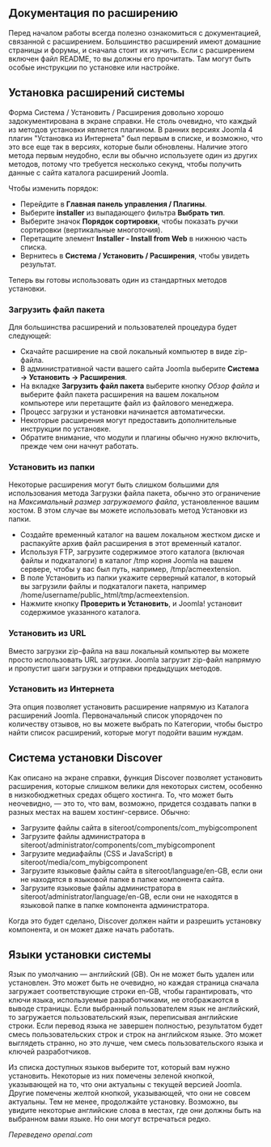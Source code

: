 <!-- Filename: Installing_an_extension / Display title: Установка расширения -->

## Документация по расширению

Перед началом работы всегда полезно ознакомиться с документацией, связанной с расширением. Большинство расширений имеют домашние страницы и форумы, и сначала стоит их изучить. Если с расширением включен файл README, то вы должны его прочитать. Там могут быть особые инструкции по установке или настройке.

## Установка расширений системы

Форма Система / Установить / Расширения довольно хорошо задокументирована в экране справки. Не столь очевидно, что каждый из методов установки является плагином. В ранних версиях Joomla 4 плагин "Установка из Интернета" был первым в списке, и возможно, что это все еще так в версиях, которые были обновлены. Наличие этого метода первым неудобно, если вы обычно используете один из других методов, потому что требуется несколько секунд, чтобы получить данные с сайта каталога расширений Joomla.

Чтобы изменить порядок:

- Перейдите в **Главная панель управления / Плагины**.
- Выберите **installer** из выпадающего фильтра **Выбрать тип**.
- Выберите значок **Порядок сортировки**, чтобы показать ручки сортировки (вертикальные многоточия).
- Перетащите элемент **Installer - Install from Web** в нижнюю часть списка.
- Вернитесь в **Система / Установить / Расширения**, чтобы увидеть результат.

Теперь вы готовы использовать один из стандартных методов установки.

### Загрузить файл пакета

Для большинства расширений и пользователей процедура будет следующей:

- Скачайте расширение на свой локальный компьютер в виде zip-файла.
- В административной части вашего сайта Joomla выберите
  **Система → Установить → Расширения**.
- На вкладке **Загрузить файл пакета** выберите кнопку *Обзор файла* и выберите файл пакета
  расширения на вашем локальном компьютере или перетащите файл из файлового менеджера.
- Процесс загрузки и установки начинается автоматически.
- Некоторые расширения могут предоставить дополнительные инструкции по установке.
- Обратите внимание, что модули и плагины обычно нужно включить, прежде чем они начнут работать.

### Установить из папки

Некоторые расширения могут быть слишком большими для использования метода Загрузки файла пакета, обычно это ограничение на *Максимальный размер загружаемого файла*, установленное вашим хостом. В этом случае вы можете использовать метод Установки из папки.

- Создайте временный каталог на вашем локальном жестком диске и распакуйте
  архив файл расширения в этот временный каталог.
- Используя FTP, загрузите содержимое этого каталога (включая файлы и подкаталоги) в каталог /tmp корня Joomla на вашем сервере, чтобы у вас был путь, например, /tmp/acmeextension.
- В поле Установить из папки укажите серверный каталог, в который вы загрузили файлы и подкаталоги пакета, например /home/username/public_html/tmp/acmeextension.
- Нажмите кнопку **Проверить и Установить**, и Joomla! установит содержимое указанного каталога.

### Установить из URL

Вместо загрузки zip-файла на ваш локальный компьютер вы можете просто использовать URL загрузки. Joomla загрузит zip-файл напрямую и пропустит шаги загрузки и отправки предыдущих методов.

### Установить из Интернета

Эта опция позволяет установить расширение напрямую из Каталога расширений Joomla. Первоначальный список упорядочен по количеству отзывов, но вы можете выбрать по Категории, чтобы быстро найти список расширений, которые могут подойти вашим нуждам.

## Система установки Discover

Как описано на экране справки, функция Discover позволяет установить расширения, которые слишком велики для некоторых систем, особенно в низкобюджетных средах общего хостинга. То, что может быть неочевидно, — это то, что вам, возможно, придется создавать папки в разных местах на вашем хостинг-сервисе. Обычно:

- Загрузите файлы сайта в siteroot/components/com_mybigcomponent
- Загрузите файлы администратора в siteroot/administrator/components/com_mybigcomponent
- Загрузите медиафайлы (CSS и JavaScript) в siteroot/media/com_mybigcomponent
- Загрузите языковые файлы сайта в siteroot/language/en-GB, если они не находятся в языковой папке в папке компонента сайта.
- Загрузите языковые файлы администратора в siteroot/administrator/language/en-GB, если они не находятся в языковой папке в папке компонента администратора.

Когда это будет сделано, Discover должен найти и разрешить установку компонента, и он может даже начать работать.

## Языки установки системы

Язык по умолчанию — английский (GB). Он не может быть удален или установлен. Это может быть не очевидно, но каждая страница сначала загружает соответствующие строки en-GB, чтобы гарантировать, что ключи языка, используемые разработчиками, не отображаются в выводе страницы. Если выбранный пользователем язык не английский, то загружается пользовательский язык, переписывая английские строки. Если перевод языка не завершен полностью, результатом будет смесь пользовательских строк и строк на английском языке. Это может выглядеть странно, но это лучше, чем смесь пользовательского языка и ключей разработчиков.

Из списка доступных языков выберите тот, который вам нужно установить. Некоторые из них помечены зеленой кнопкой, указывающей на то, что они актуальны с текущей версией Joomla. Другие помечены желтой кнопкой, указывающей, что они не совсем актуальны. Тем не менее, продолжайте установку. Возможно, вы увидите некоторые английские слова в местах, где они должны быть на выбранном вами языке. Но они могут встречаться редко.

*Переведено openai.com*

